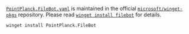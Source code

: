 [`PointPlanck.FileBot.yaml`](https://github.com/microsoft/winget-pkgs/tree/master/manifests/p/PointPlanck/FileBot) is maintained in the official [`microsoft/winget-pkgs`](https://github.com/microsoft/winget-pkgs) repository. Please read [`winget install filebot`](https://www.filebot.net/windows/winget.html) for details.
```sh
winget install PointPlanck.FileBot
```
